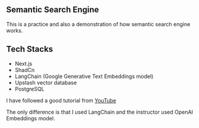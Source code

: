 ## Semantic Search Engine

This is a practice and also a demonstration of how semantic search engine works.

## Tech Stacks

- Next.js
- ShadCn
- LangChain (Google Generative Text Embeddings model)
- Upstash vector database
- PostgreSQL

I have followed a good tutorial from [YouTube](https://www.youtube.com/watch?v=_cqFkK3WLvg)

The only difference is that I used LangChain and the instructor used OpenAI Embeddings model.
